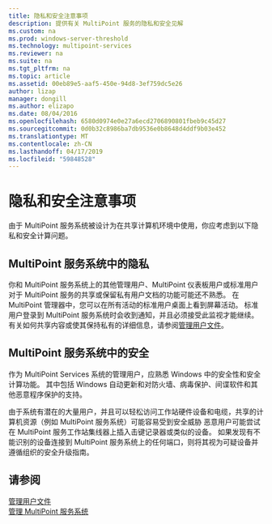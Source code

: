 ```yaml
---
title: 隐私和安全注意事项
description: 提供有关 MultiPoint 服务的隐私和安全见解
ms.custom: na
ms.prod: windows-server-threshold
ms.technology: multipoint-services
ms.reviewer: na
ms.suite: na
ms.tgt_pltfrm: na
ms.topic: article
ms.assetid: 00eb89e5-aaf5-450e-94d8-3ef759dc5e26
author: lizap
manager: dongill
ms.author: elizapo
ms.date: 08/04/2016
ms.openlocfilehash: 6580d0974e0e27a6ecd2706890801fbeb9c45d27
ms.sourcegitcommit: 0d0b32c8986ba7db9536e0b8648d4ddf9b03e452
ms.translationtype: MT
ms.contentlocale: zh-CN
ms.lasthandoff: 04/17/2019
ms.locfileid: "59848528"
---
```

# <a name="privacy-and-security-considerations"></a>隐私和安全注意事项
由于 MultiPoint 服务系统被设计为在共享计算机环境中使用，你应考虑到以下隐私和安全计算问题。  
  
## <a name="privacy-in-a-multipoint-services-system"></a>MultiPoint 服务系统中的隐私  
你和 MultiPoint 服务系统上的其他管理用户、MultiPoint 仪表板用户或标准用户对于 MultiPoint 服务的共享或保留私有用户文档的功能可能还不熟悉。 在 MultiPoint 管理器中，您可以在所有活动的标准用户桌面上看到屏幕活动。 标准用户登录到 MultiPoint 服务系统时会收到通知，并且必须接受此监视才能继续。 有关如何共享内容或使其保持私有的详细信息，请参阅[管理用户文件](Manage-User-Files.md)。  
  
## <a name="security-in-a-multipoint-services-system"></a>MultiPoint 服务系统中的安全  
作为 MultiPoint Services 系统的管理用户，应熟悉 Windows 中的安全性和安全计算功能。 其中包括 Windows 自动更新和对防火墙、病毒保护、间谍软件和其他恶意程序保护的支持。   
  
由于系统有潜在的大量用户，并且可以轻松访问工作站硬件设备和电缆，共享的计算机资源（例如 MultiPoint 服务系统）可能容易受到安全威胁 恶意用户可能尝试在 MultiPoint 服务工作站集线器上插入击键记录器或类似的设备。 如果发现有不能识别的设备连接到 MultiPoint 服务系统上的任何端口，则将其视为可疑设备并遵循组织的安全升级指南。  
  
## <a name="see-also"></a>请参阅  
[管理用户文件](Manage-User-Files.md)  
[管理 MultiPoint 服务系统](Managing-Your-MultiPoint-Services-System.md)